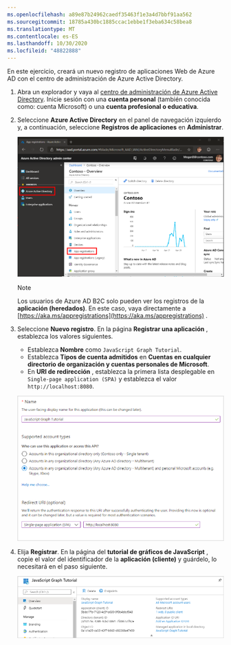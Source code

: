 ```yaml
---
ms.openlocfilehash: a89e87b24962caedf35463f1e3a4d7bbf91aa562
ms.sourcegitcommit: 18785a430bc1885ccac1ebbe1f3eba634c58bea8
ms.translationtype: MT
ms.contentlocale: es-ES
ms.lasthandoff: 10/30/2020
ms.locfileid: "48822888"
---
```

<!-- markdownlint-disable MD002 MD041 -->

En este ejercicio, creará un nuevo registro de aplicaciones Web de Azure AD con el centro de administración de Azure Active Directory.

1. Abra un explorador y vaya al [centro de administración de Azure Active Directory](https://aad.portal.azure.com). Inicie sesión con una **cuenta personal** (también conocida como: cuenta Microsoft) o una **cuenta profesional o educativa**.

1. Seleccione **Azure Active Directory** en el panel de navegación izquierdo y, a continuación, seleccione **Registros de aplicaciones** en **Administrar**.

    ![Una captura de pantalla de los registros de la aplicación ](./images/aad-portal-app-registrations.png)

    > [!NOTE]
    > Los usuarios de Azure AD B2C solo pueden ver los registros de la **aplicación (heredados)**. En este caso, vaya directamente a [https://aka.ms/appregistrations](https://aka.ms/appregistrations) .

1. Seleccione **Nuevo registro**. En la página **Registrar una aplicación** , establezca los valores siguientes.

    - Establezca **Nombre** como `JavaScript Graph Tutorial`.
    - Establezca **Tipos de cuenta admitidos** en **Cuentas en cualquier directorio de organización y cuentas personales de Microsoft**.
    - En **URI de redirección** , establezca la primera lista desplegable en `Single-page application (SPA)` y establezca el valor `http://localhost:8080`.

    ![Captura de pantalla de la página registrar una aplicación](./images/aad-register-an-app.png)

1. Elija **Registrar**. En la página del **tutorial de gráficos de JavaScript** , copie el valor del identificador de la **aplicación (cliente)** y guárdelo, lo necesitará en el paso siguiente.

    ![Captura de pantalla del identificador de la aplicación del nuevo registro de la aplicación](./images/aad-application-id.png)
